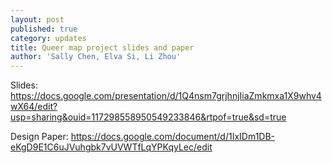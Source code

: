 ```yaml
---
layout: post
published: true
category: updates
title: Queer map project slides and paper
author: 'Sally Chen, Elva Si, Li Zhou'
---
```

Slides:
https://docs.google.com/presentation/d/1Q4nsm7grjhnjIiaZmkmxa1X9whv4wX64/edit?usp=sharing&ouid=117298558950549233846&rtpof=true&sd=true

Design Paper:
https://docs.google.com/document/d/1IxIDm1DB-eKgD9E1C6uJVuhgbk7vUVWTfLqYPKqyLec/edit

